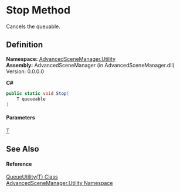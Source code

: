 # Stop Method

Cancels the queuable.

## Definition

**Namespace:** [AdvancedSceneManager.Utility](N_AdvancedSceneManager_Utility.md)\
**Assembly:** AdvancedSceneManager (in AdvancedSceneManager.dll) Version: 0.0.0.0

**C#**

```c#
public static void Stop(
	T queueable
)
```

#### Parameters

&#x20; [T](T_AdvancedSceneManager_Utility_QueueUtility_1.md)&#x20;

## See Also

#### Reference

[QueueUtility(T) Class](T_AdvancedSceneManager_Utility_QueueUtility_1.md)\
[AdvancedSceneManager.Utility Namespace](N_AdvancedSceneManager_Utility.md)
